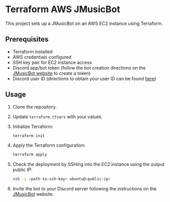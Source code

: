 # Terraform AWS JMusicBot

This project sets up a JMusicBot on an AWS EC2 instance using Terraform.

## Prerequisites

- Terraform installed
- AWS credentials configured
- SSH key pair for EC2 instance access
- Discord app/bot token (follow the bot creation directions on the [JMusicBot website](https://jmusicbot.com/) to create a token)
- Discord user ID (directions to obtain your user ID can be found [here](https://jmusicbot.com/finding-your-user-id/))

## Usage

1. Clone the repository.
2. Update `terraform.tfvars` with your values.
3. Initialize Terraform:

   ```sh
   terraform init
    ```
4. Apply the Terraform configuration:

   ```sh
   terraform apply
    ```
5. Check the deployment by SSHing into the EC2 instance using the output public IP:

   ```sh
   ssh -i <path-to-ssh-key> ubuntu@<public-ip>
   ```
6. Invite the bot to your Discord server following the instructions on the [JMusicBot](https://jmusicbot.com/) website.